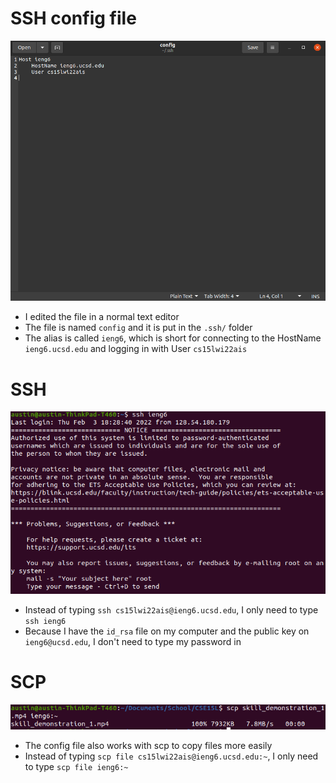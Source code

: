 # SSH config file

![ssh_config](screenshots/lab_report_3/ssh_config.png)

+ I edited the file in a normal text editor
+ The file is named `config` and it is put in the `.ssh/` folder
+ The alias is called `ieng6`, which is short for connecting to the HostName `ieng6.ucsd.edu` and logging in with User `cs15lwi22ais`

# SSH

![ssh_alias](screenshots/lab_report_3/ssh_alias.png)

+ Instead of typing `ssh cs15lwi22ais@ieng6.ucsd.edu`, I only need to type `ssh ieng6`
+ Because I have the `id_rsa` file on my computer and the public key on `ieng6@ucsd.edu`, I don't need to type my password in

# SCP

![scp_alias](screenshots/lab_report_3/scp_alias.png)

+ The config file also works with scp to copy files more easily
+ Instead of typing `scp file cs15lwi22ais@ieng6.ucsd.edu:~`, I only need to type `scp file ieng6:~`
